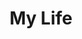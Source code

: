---
title: My Life
authors:
- Golda Meir
goodreads: 999422
rating: 3
tags:
- Biography
- History
---